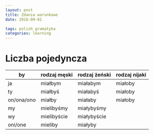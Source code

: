 ```yaml
---
layout: post
title: Zdania warunkowe
date: 2018-09-01

tags: polish gramatyka
categories: learning
---
```

# Liczba pojedyncza

|by|rodzaj męski|rodzaj żeński|rodzaj nijaki
|-|-|-|-|
|ja|miałbym|miałabym|miałoby|
|ty|miałbyś|miałabyś|miałoby|
|on/ona/ono|miałby|miałaby|miałoby|
|my|mielibyśmy|miałybyśmy||
|wy|mielibyście|miałybyście||
|oni/one|mieliby|miałyby||
